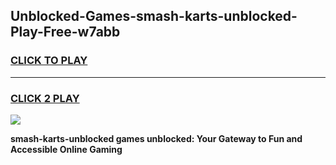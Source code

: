 
## Unblocked-Games-smash-karts-unblocked-Play-Free-w7abb
<h3>
<a href="https://premium76.site?title=smash-karts-unblocked&ref=20M">CLICK TO PLAY</a></h3>
<hr>

<h3>
<a href="https://premium76.site?title=smash-karts-unblocked&ref=20M">CLICK 2 PLAY</a>
  
</h3>

<a href="https://premium76.site?title=smash-karts-unblocked&ref=19M"><img src="https://clearcache.store/games.png"></a>


**smash-karts-unblocked games unblocked: Your Gateway to Fun and Accessible Online Gaming**
